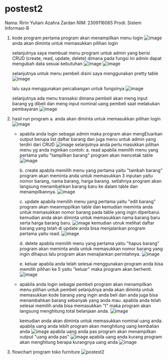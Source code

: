 # postest2
Nama: Ririn Yuliani Azahra Zardan
NIM: 2309116065
Prodi: Sistem Informasi-B
1. kode program
   pertama program akan menampilkan menu login
   ![image](https://github.com/ririnnnnnn/postest2/assets/144610446/df477f79-3d29-4d66-ab7d-a966e1d89044)
   anda akan diminta untuk memasukkan pilihan login
   
   selanjutnya saya membuat menu program untuk admin yang berisi CRUD (create, read, update, delete)
   dimana pada fungsi ini admin dapat mengubah data sesuai kebutuhan
   ![image](https://github.com/ririnnnnnn/postest2/assets/144610446/9f4af6d8-9919-48fc-affa-47c3e9e9a140)
   ![image](https://github.com/ririnnnnnn/postest2/assets/144610446/05a46698-77ff-4e18-8bc0-43522a54e072)

   
   selanjutnya untuk menu pembeli disini saya menggunakan pretty table
   ![image](https://github.com/ririnnnnnn/postest2/assets/144610446/950b59a5-8832-45c9-ad4c-19739b1f28d8)
   
   lalu saya menggunakan percabangan untuk fungsinya
   ![image](https://github.com/ririnnnnnn/postest2/assets/144610446/0d5d98e1-1987-4b65-a7c7-f306cca0b86a)
   
   selanjutnya ada menu transaksi dimana pembeli akan meng input barang yg dibeli dan meng input nominal uang pembeli saat        melakukan pembayaran
   ![image](https://github.com/ririnnnnnn/postest2/assets/144610446/893d33e9-80c8-48fc-87ac-c63d3ea8b20b)

2. hasil run program
   a. anda akan diminta untuk memasukkan pilihan login
   ![image](https://github.com/ririnnnnnn/postest2/assets/144610446/a24c45e4-2126-49b6-95e4-ddb31c88726d)
   
     - apabila anda login sebagai admin maka program akan mengEluarkan output berupa list daftar barang dan juga menu untuk         admin yang terdiri dari CRUD
       ![image](https://github.com/ririnnnnnn/postest2/assets/144610446/77b27aea-e202-48b7-9863-e2e674342821)
       selanjutnya anda perlu masukkan pilihan menu yg anda inginkan
       contoh:
       a. read
         apabila memilih menu yang pertama yaitu "tampilkan barang" program akan mencetak table
         ![image](https://github.com/ririnnnnnn/postest2/assets/144610446/378165de-f6d6-4a28-98bd-79dd15d955f9)

       b. create
         apabila memilih menu yang pertama yaitu "tambah barang" program akan meminta anda untuk memasukkan 3 inputan yaitu           nomor barang, nama barang, harga barang. setlahnya program akan langsung menambahkan barang baru ke dalam table dan
         menampilkannya.
         ![image](https://github.com/ririnnnnnn/postest2/assets/144610446/761dbc08-6a4a-4a0c-9cb6-d7574312e2c8)

       c. update
         apabila memilih menu yang pertama yaitu "edit barang" program akan meanmppilkan table dan kemudian meminta anda              untuk memasukkan nomor barang pada table yang ingin diperbarui. kemudian anda akan diminta untuk memasukkan nama             barang baru serta harga barang baru.
         ![image](https://github.com/ririnnnnnn/postest2/assets/144610446/8dc0bb5b-c766-4342-bdd1-429e73476d78)
         kemudian utnuk melihat daftar barang yang telah di update anda bisa menjalankan program pertama yaitu read.
         ![image](https://github.com/ririnnnnnn/postest2/assets/144610446/74b73624-f50c-407b-9227-be85ee7f814c)

       d. delete
         apabila memilih menu yang pertama yaitu "hapus barang" program akan meminta anda untuk memasukkan nomor barang yang          ingin dihapus lalu program akan menajlankan perintahnya.
         ![image](https://github.com/ririnnnnnn/postest2/assets/144610446/6e41b0f1-6d67-4696-b047-d1be88997e18)

       e. keluar
         apabila anda telah selesai menggunakan program anda bisa memilih pilihan ke 5 yaitu "keluar" maka program akan               berhenti.
         ![image](https://github.com/ririnnnnnn/postest2/assets/144610446/78998de4-43e0-4a8a-ad0c-ffe9a8dec725)

     - apabila anda login sebagai pembeli program akan menampilkan menu pilihan untuk pembeli
       selanjutnya anda akan diminta untuk memasukkan kode barang yang ingin anda beli dan anda juga bisa menambahkan barang 
       sebanyak yang anda mau. apabila anda telah selesai memilih anda bisa memasukkan "t" maka program akan langsung               menghitung total belanjaan anda.
       ![image](https://github.com/ririnnnnnn/postest2/assets/144610446/b936393c-1dd4-4f06-a8b2-92b7a32d4baf)

       kemudian anda akan diminta untuk memasukkan nominal uang anda.
       apabila uang anda lebih program akan menghitung uang kembalian anda
       ![image](https://github.com/ririnnnnnn/postest2/assets/144610446/6e8d8043-a99c-42b7-8bf8-82b479b873e1)
       apabila uang anda pas program akan menampilkan output "uang anda pas"
       ![image](https://github.com/ririnnnnnn/postest2/assets/144610446/7d2a9ef3-8785-442b-8f15-5b57841b81bc)
       apabila uang anda kurang program akan menghitung berapa kurangnya uang anda
       ![image](https://github.com/ririnnnnnn/postest2/assets/144610446/b2aa65d6-b1d7-4281-9b2a-2b108dd189cf)

  3. flowchart program toko furniture
     ![postest2](https://github.com/ririnnnnnn/postest2/assets/144610446/96dac013-9674-45f1-ba22-5e844232da2e)




       


       






       

